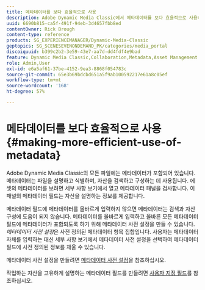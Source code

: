```yaml
---
title: 메타데이터를 보다 효율적으로 사용
description: Adobe Dynamic Media Classic에서 메타데이터를 보다 효율적으로 사용하는 방법에 대해 알아봅니다.
uuid: 6690b815-ca5f-491f-94eb-3d4657fbb8ed
contentOwner: Rick Brough
content-type: reference
products: SG_EXPERIENCEMANAGER/Dynamic-Media-Classic
geptopics: SG_SCENESEVENONDEMAND_PK/categories/media_portal
discoiquuid: b399c2b2-3e59-43e7-aa7d-dd4fdf4e9bad
feature: Dynamic Media Classic,Collaboration,Metadata,Asset Management
role: Admin,User
exl-id: e6a5af61-37be-4152-9ea3-8868f054783c
source-git-commit: 65e3b69bdcbd651a5f9ab100592217e61a8c05ef
workflow-type: tm+mt
source-wordcount: '168'
ht-degree: 57%

---
```


# 메타데이터를 보다 효율적으로 사용{#making-more-efficient-use-of-metadata}

Adobe Dynamic Media Classic의 모든 파일에는 메타데이터가 포함되어 있습니다. 메타데이터는 파일을 설명하고 식별하며, 자산을 검색하고 구성하는 데 사용됩니다. 에셋의 메타데이터를 보려면 세부 사항 보기에서 열고 메타데이터 패널을 검사합니다. 이 패널의 메타데이터 필드는 자산을 설명하는 정보를 제공합니다.

메타데이터 필드에 메타데이터를 올바르게 입력하지 않으면 메타데이터는 검색과 자산 구성에 도움이 되지 않습니다. 메타데이터를 올바르게 입력하고 올바른 모든 메타데이터 필드에 메타데이터가 포함되도록 하기 위해 메타데이터 사전 설정을 만들 수 있습니다. *메타데이터 사전 설정*&#x200B;은 사전 정의된 메타데이터 항목 집합입니다. 사용자는 메타데이터 자체를 입력하는 대신 세부 사항 보기에서 메타데이터 사전 설정을 선택하여 메타데이터 필드에 사전 정의된 정보를 채울 수 있습니다.

메타데이터 사전 설정을 만들려면 [메타데이터 사전 설정](application-setup.md#metadata_presets)을 참조하십시오.

작업하는 자산을 고유하게 설명하는 메타데이터 필드를 만들려면 [사용자 지정 필드](application-setup.md#user_defined_fields)를 참조하십시오.
